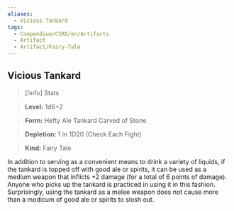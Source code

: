 ```yaml
---
aliases:
  - Vicious Tankard
tags:
  - Compendium/CSRD/en/Artifacts
  - Artifact
  - Artifact/Fairy-Tale
---
```

  
    
## Vicious Tankard    
>[!info] Stats    
> **Level:** 1d6+2    
> **Form:** Hefty Ale Tankard Carved of Stone    
> **Depletion:** 1 in 1D20 (Check Each Fight)    
> **Kind:** Fairy Tale  
    
In addition to serving as a convenient means to drink a variety of liquids, if the tankard is topped off with good ale or spirits, it can be used as a medium weapon that inflicts +2 damage (for a total of 6 points of damage). Anyone who picks up the tankard is practiced in using it in this fashion. Surprisingly, using the tankard as a melee weapon does not cause more than a modicum of good ale or spirits to slosh out.
